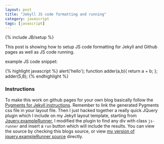 ```yaml
---
layout: post
title: "Jekyll JS code formatting and running"
category: javascript
tags: [javascript]
---
```

{% include JB/setup %}

This post is showing how to setup JS code formatting for Jekyll and Github pages as well as JS code running.

example JS code snippet:  
<div class='js-runner'>
{% highlight javascript %}
alert('hello');
function adder(a,b){
 return a + b;
};
adder(5,8);
{% endhighlight %}
</div>  

### Instructions
To make this work on github pages for your own blog basically follow the [Pygments for Jekyll instructions](http://www.recursive-design.com/blog/2010/10/12/static-blogging-the-jekyll-way/). Remember to link the generated Pygments css file in your layout file. Then I just hacked together a really quick JQuery plugin which I include on my Jekyll layout template, starting from [Jquery.exampleRunner](https://github.com/conzett/jquery.exampleRunner), I modified the plugin to find any div with class `js-runner` and insert a `run` button which will include the results. You can view the source by checking this blogs source, or view [my version of jquery.exampleRunner source](http://mayerdan.com/assets/javascript/jquery.exampleRunner.js) directly.